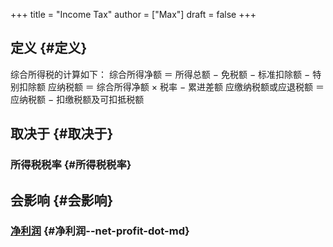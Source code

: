 +++
title = "Income Tax"
author = ["Max"]
draft = false
+++

## 定义 {#定义}

综合所得税的计算如下：
综合所得净额 ＝ 所得总额 − 免税额 − 标准扣除额 − 特别扣除额
应纳税额 ＝ 综合所得净额 × 税率 − 累进差额
应缴纳税额或应退税额 ＝ 应纳税额 − 扣缴税额及可扣抵税额


## 取决于 {#取决于}


### 所得税税率 {#所得税税率}


## 会影响 {#会影响}


### [净利润](net-profit.md) {#净利润--net-profit-dot-md}
